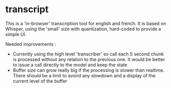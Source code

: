 # transcript

This is a 'in-browser' transcription tool for english and french.
It is based on Whisper, using the 'small' size with quantization, hard-coded to provide a simple UI.

Needed improvements :

- Currently using the high level 'transcriber' so call each 5 second chunk is processed without any relation to the previous one. It would be better to issue a call directly to the model and keep the state
- Buffer size can grow really big if the processing is slower than realtime. There should be a limit to avoird any slowdown and a display of the current level of the buffer
